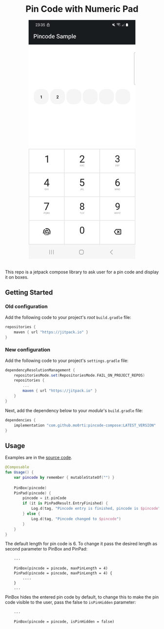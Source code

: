 <h1 align="center">Pin Code with Numeric Pad</h1>

<div align="center">
  <img src="images/screenshot.png" alt="pin code pad demo" width=350>
</div>
<br>

This repo is a jetpack compose library to ask user for a pin code and display it on boxes.

## Getting Started

### Old configuration
Add the following code to your project's _root_ `build.gradle` file:

```groovy
repositories {
    maven { url "https://jitpack.io" }
}
```

### New configuration
Add the following code to your project's `settings.gradle` file:

```groovy
dependencyResolutionManagement {
    repositoriesMode.set(RepositoriesMode.FAIL_ON_PROJECT_REPOS)
    repositories {
        ...
        maven { url "https://jitpack.io" }
    }
}
```

Next, add the dependency below to your _module_'s `build.gradle` file:

```gradle
dependencies {
    implementation "com.github.mo0rti:pincode-compose:LATEST_VERSION"
}
```

## Usage

Examples are in the [source code](https://github.com/mo0rti/pincode-compose/blob/main/app/src/main/java/bluevelvet/sample/pincode/MainActivity.kt).

```kotlin
@Composable
fun Usage() {
    var pincode by remember { mutableStateOf("") }

    PinBox(pincode)
    PinPad(pincode) {
        pincode = it.pinCode
        if (it is PinPadResult.EntryFinished) {
            Log.d(tag, "Pincode entry is finished, pincode is $pincode")
        } else {
            Log.d(tag, "Pincode changed to $pincode")
        }
    }
}
```

The default length for pin code is 6. To change it pass the desired length as second parameter to PinBox and PinPad:
```
    ...

    PinBox(pincode = pincode, maxPinLength = 4)
    PinPad(pincode = pincode, maxPinLength = 4) {
        ....
    }
    ...

```

PinBox hides the entered pin code by default, to change this to make the pin code visible to the user, pass the false to `isPinHidden` parameter:
```
    ...

    PinBox(pincode = pincode, isPinHidden = false)

```